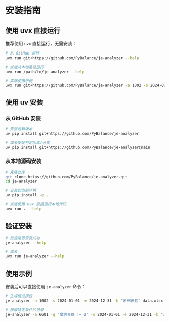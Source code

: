 # 安装指南

## 使用 uvx 直接运行

推荐使用 `uvx` 直接运行，无需安装：

```bash
# 从 GitHub 运行
uvx run git+https://github.com/PyBalance/je-analyzer --help

# 或者从本地路径运行
uvx run /path/to/je-analyzer --help

# 实际使用示例
uvx run git+https://github.com/PyBalance/je-analyzer -a 1002 -s 2024-01-01 -e 2024-12-31 -b "示例账套" data.xlsx overview
```

## 使用 uv 安装

### 从 GitHub 安装

```bash
# 安装最新版本
uv pip install git+https://github.com/PyBalance/je-analyzer

# 或者安装特定版本/分支
uv pip install git+https://github.com/PyBalance/je-analyzer@main
```

### 从本地源码安装

```bash
# 克隆仓库
git clone https://github.com/PyBalance/je-analyzer.git
cd je-analyzer

# 安装到当前环境
uv pip install -e .

# 或者使用 uvx 直接运行本地代码
uvx run . --help
```

## 验证安装

```bash
# 检查是否安装成功
je-analyzer --help

# 或者
uvx run je-analyzer --help
```

## 使用示例

安装后可以直接使用 `je-analyzer` 命令：

```bash
# 生成概览报告
je-analyzer -a 1002 -s 2024-01-01 -e 2024-12-31 -b "示例账套" data.xlsx overview

# 获取特定条件的记录
je-analyzer -a 6601 -q "借方金额 != 0" -s 2024-01-01 -e 2024-12-31 -b "示例账套" data.xlsx get --top 10
```